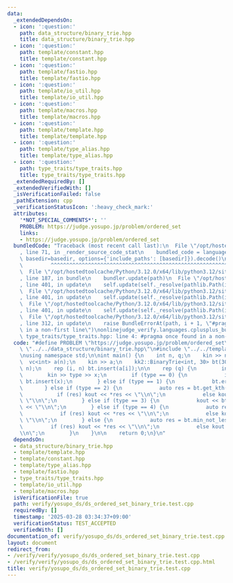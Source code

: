 ```yaml
---
data:
  _extendedDependsOn:
  - icon: ':question:'
    path: data_structure/binary_trie.hpp
    title: data_structure/binary_trie.hpp
  - icon: ':question:'
    path: template/constant.hpp
    title: template/constant.hpp
  - icon: ':question:'
    path: template/fastio.hpp
    title: template/fastio.hpp
  - icon: ':question:'
    path: template/io_util.hpp
    title: template/io_util.hpp
  - icon: ':question:'
    path: template/macros.hpp
    title: template/macros.hpp
  - icon: ':question:'
    path: template/template.hpp
    title: template/template.hpp
  - icon: ':question:'
    path: template/type_alias.hpp
    title: template/type_alias.hpp
  - icon: ':question:'
    path: type_traits/type_traits.hpp
    title: type_traits/type_traits.hpp
  _extendedRequiredBy: []
  _extendedVerifiedWith: []
  _isVerificationFailed: false
  _pathExtension: cpp
  _verificationStatusIcon: ':heavy_check_mark:'
  attributes:
    '*NOT_SPECIAL_COMMENTS*': ''
    PROBLEM: https://judge.yosupo.jp/problem/ordered_set
    links:
    - https://judge.yosupo.jp/problem/ordered_set
  bundledCode: "Traceback (most recent call last):\n  File \"/opt/hostedtoolcache/Python/3.12.0/x64/lib/python3.12/site-packages/onlinejudge_verify/documentation/build.py\"\
    , line 71, in _render_source_code_stat\n    bundled_code = language.bundle(stat.path,\
    \ basedir=basedir, options={'include_paths': [basedir]}).decode()\n          \
    \         ^^^^^^^^^^^^^^^^^^^^^^^^^^^^^^^^^^^^^^^^^^^^^^^^^^^^^^^^^^^^^^^^^^^^^^^^^^^^^^^^^\n\
    \  File \"/opt/hostedtoolcache/Python/3.12.0/x64/lib/python3.12/site-packages/onlinejudge_verify/languages/cplusplus.py\"\
    , line 187, in bundle\n    bundler.update(path)\n  File \"/opt/hostedtoolcache/Python/3.12.0/x64/lib/python3.12/site-packages/onlinejudge_verify/languages/cplusplus_bundle.py\"\
    , line 401, in update\n    self.update(self._resolve(pathlib.Path(included), included_from=path))\n\
    \  File \"/opt/hostedtoolcache/Python/3.12.0/x64/lib/python3.12/site-packages/onlinejudge_verify/languages/cplusplus_bundle.py\"\
    , line 401, in update\n    self.update(self._resolve(pathlib.Path(included), included_from=path))\n\
    \  File \"/opt/hostedtoolcache/Python/3.12.0/x64/lib/python3.12/site-packages/onlinejudge_verify/languages/cplusplus_bundle.py\"\
    , line 401, in update\n    self.update(self._resolve(pathlib.Path(included), included_from=path))\n\
    \  File \"/opt/hostedtoolcache/Python/3.12.0/x64/lib/python3.12/site-packages/onlinejudge_verify/languages/cplusplus_bundle.py\"\
    , line 312, in update\n    raise BundleErrorAt(path, i + 1, \"#pragma once found\
    \ in a non-first line\")\nonlinejudge_verify.languages.cplusplus_bundle.BundleErrorAt:\
    \ type_traits/type_traits.hpp: line 4: #pragma once found in a non-first line\n"
  code: "#define PROBLEM \"https://judge.yosupo.jp/problem/ordered_set\" \n\n#include\
    \ \"../../data_structure/binary_trie.hpp\"\n#include \"../../template/template.hpp\"\
    \nusing namespace std;\n\nint main() {\n    int n, q;\n    kin >> n >> q;\n  \
    \  vc<int> a(n);\n    kin >> a;\n    kk2::BinaryTrie<int, 30> bt(30 * q + 20 *\
    \ n);\n    rep (i, n) bt.insert(a[i]);\n\n    rep (q) {\n        int type, x;\n\
    \        kin >> type >> x;\n        if (type == 0) {\n            if (!bt.count(x))\
    \ bt.insert(x);\n        } else if (type == 1) {\n            bt.erase(x);\n \
    \       } else if (type == 2) {\n            auto res = bt.get_kth(x - 1);\n \
    \           if (res) kout << *res << \"\\n\";\n            else kout << -1 <<\
    \ \"\\n\";\n        } else if (type == 3) {\n            kout << bt.count_not_greater(x)\
    \ << \"\\n\";\n        } else if (type == 4) {\n            auto res = bt.max_not_greater(x);\n\
    \            if (res) kout << *res << \"\\n\";\n            else kout << -1 <<\
    \ \"\\n\";\n        } else {\n            auto res = bt.min_not_less(x);\n   \
    \         if (res) kout << *res << \"\\n\";\n            else kout << -1 << \"\
    \\n\";\n        }\n    }\n\n    return 0;\n}\n"
  dependsOn:
  - data_structure/binary_trie.hpp
  - template/template.hpp
  - template/constant.hpp
  - template/type_alias.hpp
  - template/fastio.hpp
  - type_traits/type_traits.hpp
  - template/io_util.hpp
  - template/macros.hpp
  isVerificationFile: true
  path: verify/yosupo_ds/ds_ordered_set_binary_trie.test.cpp
  requiredBy: []
  timestamp: '2025-03-28 03:34:37+09:00'
  verificationStatus: TEST_ACCEPTED
  verifiedWith: []
documentation_of: verify/yosupo_ds/ds_ordered_set_binary_trie.test.cpp
layout: document
redirect_from:
- /verify/verify/yosupo_ds/ds_ordered_set_binary_trie.test.cpp
- /verify/verify/yosupo_ds/ds_ordered_set_binary_trie.test.cpp.html
title: verify/yosupo_ds/ds_ordered_set_binary_trie.test.cpp
---
```

